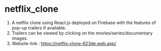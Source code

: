 # netflix_clone
1. A netflix clone using React.js deployed on Firebase with the features of pop-up trailers if available.
2. Trailers can be viewed by clicking on the movies/series/documentary images.
3. Website-link : https://netflix-clone-623de.web.app/
